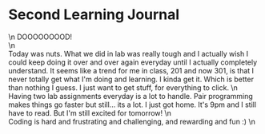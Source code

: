 # Second Learning Journal  
\n
DOOOOOOOOD!  
\n  
Today was nuts. What we did in lab was really tough and I actually wish I could keep doing it over and over again everyday until I actually completely understand. It seems like a trend for me in class, 201 and now 301, is that I never totally get what I'm doing and learning. I kinda get it. Which is better than nothing I guess. I just want to get stuff, for everything to click.
\n  
Having two lab assignments everyday is a lot to handle. Pair programming makes things go faster but still... its a lot. I just got home. It's 9pm and I still have to read. But I'm still excited for tomorrow!
\n  
Coding is hard and frustrating and challenging, and rewarding and fun :)
\n  

